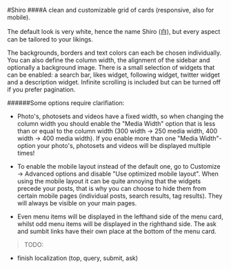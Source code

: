 
#Shiro
####A clean and customizable grid of cards (responsive, also for mobile).

The default look is very white, hence the name Shiro (白), but every aspect can be tailored to your likings.

The backgrounds, borders and text colors can each be chosen individually. You can also define the column width, the alignment of the sidebar and optionally a background image.
There is a small selection of widgets that can be enabled: a search bar, likes widget, following widget, twitter widget and a description widget. Infinite scrolling is included but can be turned off if you prefer pagination.

######Some options require clarifiation:
* Photo's, photosets and videos have a fixed width, so when changing the column width you should enable the "Media Width" option that is less than or equal to the column width (300 width -> 250 media width, 400 width -> 400 media width). If you enable more than one "Media Width"-option your photo's, photosets and videos will be displayed multiple times!


* To enable the mobile layout instead of the default one, go to Customize -> Advanced options and disable "Use optimized mobile layout". When using the mobile layout it can be quite annoying that the widgets precede your posts, that is why you can choose to hide them from certain mobile pages (individual posts, search results, tag results). They will always be visible on your main pages.


* Even menu items will be displayed in the lefthand side of the menu card, whilst odd menu items will be displayed in the righthand side. The ask and sumbit links have their own place at the bottom of the menu card.

>TODO:
- finish localization (top, query, submit, ask)
